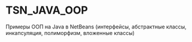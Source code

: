# TSN_JAVA_OOP
Примеры ООП на Java в NetBeans 
(интерфейсы, абстрактные классы, инкапсуляция, полиморфизм, вложенные классы)
